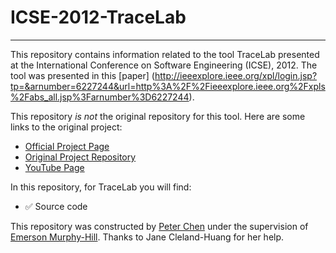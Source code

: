 # ICSE-2012-TraceLab
***
This repository contains information related to the tool TraceLab presented at the International Conference on Software Engineering (ICSE), 2012. The tool was presented in this [paper] (http://ieeexplore.ieee.org/xpl/login.jsp?tp=&arnumber=6227244&url=http%3A%2F%2Fieeexplore.ieee.org%2Fxpls%2Fabs_all.jsp%3Farnumber%3D6227244).

This repository _is not_ the original repository for this tool. Here are some links to the original project:
* [Official Project Page](http://www.coest.org/)
* [Original Project Repository](https://github.com/CoEST/TraceLab)
* [YouTube Page](https://www.youtube.com/user/coestorg)

In this repository, for TraceLab you will find:
* :white_check_mark: Source code

This repository was constructed by [Peter Chen](https://github.com/pmchen3) under the supervision of [Emerson Murphy-Hill](https://github.com/CaptainEmerson). Thanks to Jane Cleland-Huang for her help.
